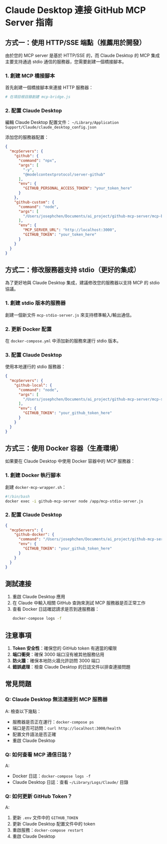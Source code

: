 # Claude Desktop 連接 GitHub MCP Server 指南

## 方式一：使用 HTTP/SSE 端點（推薦用於開發）

由於您的 MCP server 是基於 HTTP/SSE 的，而 Claude Desktop 的 MCP 集成主要支持通過 stdio 通信的服務器，您需要創建一個橋接腳本。

### 1. 創建 MCP 橋接腳本

首先創建一個橋接腳本來連接 HTTP 服務器：

```bash
# 在項目根目錄創建 mcp-bridge.js
```

### 2. 配置 Claude Desktop

編輯 Claude Desktop 配置文件：
`~/Library/Application Support/Claude/claude_desktop_config.json`

添加您的服務器配置：

```json
{
  "mcpServers": {
    "github": {
      "command": "npx",
      "args": [
        "-y",
        "@modelcontextprotocol/server-github"
      ],
      "env": {
        "GITHUB_PERSONAL_ACCESS_TOKEN": "your_token_here"
      }
    },
    "github-custom": {
      "command": "node",
      "args": [
        "/Users/josephchen/Documents/ai_project/github-mcp-server/mcp-bridge.js"
      ],
      "env": {
        "MCP_SERVER_URL": "http://localhost:3000",
        "GITHUB_TOKEN": "your_token_here"
      }
    }
  }
}
```

## 方式二：修改服務器支持 stdio（更好的集成）

為了更好地與 Claude Desktop 集成，建議修改您的服務器以支持 MCP 的 stdio 協議。

### 1. 創建 stdio 版本的服務器

創建一個新文件 `mcp-stdio-server.js` 來支持標準輸入/輸出通信。

### 2. 更新 Docker 配置

在 `docker-compose.yml` 中添加新的服務來運行 stdio 版本。

### 3. 配置 Claude Desktop

使用本地運行的 stdio 服務器：

```json
{
  "mcpServers": {
    "github-local": {
      "command": "node",
      "args": [
        "/Users/josephchen/Documents/ai_project/github-mcp-server/mcp-stdio-server.js"
      ],
      "env": {
        "GITHUB_TOKEN": "your_github_token_here"
      }
    }
  }
}
```

## 方式三：使用 Docker 容器（生產環境）

如果要在 Claude Desktop 中使用 Docker 容器中的 MCP 服務器：

### 1. 創建 Docker 執行腳本

創建 `docker-mcp-wrapper.sh`：

```bash
#!/bin/bash
docker exec -i github-mcp-server node /app/mcp-stdio-server.js
```

### 2. 配置 Claude Desktop

```json
{
  "mcpServers": {
    "github-docker": {
      "command": "/Users/josephchen/Documents/ai_project/github-mcp-server/docker-mcp-wrapper.sh",
      "env": {
        "GITHUB_TOKEN": "your_github_token_here"
      }
    }
  }
}
```

## 測試連接

1. 重啟 Claude Desktop 應用
2. 在 Claude 中輸入相關 GitHub 查詢來測試 MCP 服務器是否正常工作
3. 查看 Docker 日誌確認請求是否到達服務器：
   ```bash
   docker-compose logs -f
   ```

## 注意事項

1. **Token 安全性**：確保您的 GitHub token 有適當的權限
2. **端口衝突**：確保 3000 端口沒有被其他服務佔用
3. **防火牆**：確保本地防火牆允許訪問 3000 端口
4. **錯誤處理**：檢查 Claude Desktop 的日誌文件以排查連接問題

## 常見問題

### Q: Claude Desktop 無法連接到 MCP 服務器
A: 檢查以下幾點：
- 服務器是否正在運行：`docker-compose ps`
- 端口是否可訪問：`curl http://localhost:3000/health`
- 配置文件語法是否正確
- 重啟 Claude Desktop

### Q: 如何查看 MCP 通信日誌？
A: 
- Docker 日誌：`docker-compose logs -f`
- Claude Desktop 日誌：查看 `~/Library/Logs/Claude/` 目錄

### Q: 如何更新 GitHub Token？
A: 
1. 更新 `.env` 文件中的 `GITHUB_TOKEN`
2. 更新 Claude Desktop 配置文件中的 token
3. 重啟服務：`docker-compose restart`
4. 重啟 Claude Desktop
